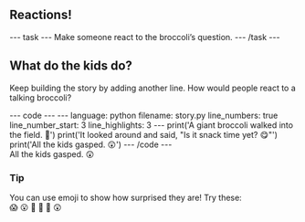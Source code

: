 <h2 class="c-project-heading--task">Reactions!</h2>
--- task ---
Make someone react to the broccoli’s question.
--- /task ---

<h2 class="c-project-heading--explainer">What do the kids do?</h2>

Keep building the story by adding another line. How would people react to a talking broccoli?

<div class="c-project-code">
--- code ---
---
language: python
filename: story.py
line_numbers: true
line_number_start: 3
line_highlights: 3
---
print('A giant broccoli walked into the field. 🥦')
print('It looked around and said, "Is it snack time yet? 😋"')
print('All the kids gasped. 😲')
--- /code ---
</div>

<div class="c-project-output">
All the kids gasped. 😲
</div>

<div class="c-project-callout c-project-callout--tip">

### Tip

You can use emoji to show how surprised they are! Try these:  
😱 😮 🤯 🏃 💨 😲

</div>
